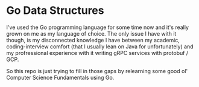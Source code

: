 # Go Data Structures

I've used the Go programming language for some time now and it's really grown on me as my language of choice. The only issue I have with it though, is my disconnected knowledge I have between my academic, coding-interview comfort (that I usually lean on Java for unfortunately) and my profressional experience with it writing gRPC services with protobuf / GCP.

So this repo is just trying to fill in those gaps by relearning some good ol' Computer Science Fundamentals using Go.